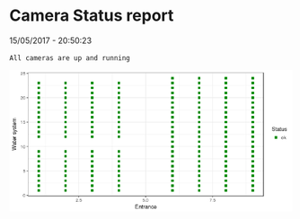 Camera Status report
================
15/05/2017 - 20:50:23

    All cameras are up and running

![](camreport_files/figure-markdown_github/unnamed-chunk-2-1.png)
